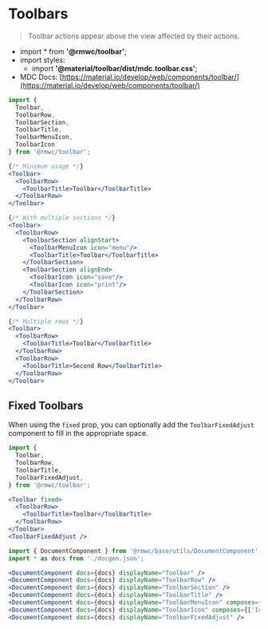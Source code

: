 # Toolbars

> Toolbar actions appear above the view affected by their actions.

- import * from **'@rmwc/toolbar'**;
- import styles:
  - import **'@material/toolbar/dist/mdc.toolbar.css'**;
- MDC Docs: [https://material.io/develop/web/components/toolbar/](https://material.io/develop/web/components/toolbar/)

```jsx render
import {
  Toolbar,
  ToolbarRow,
  ToolbarSection,
  ToolbarTitle,
  ToolbarMenuIcon,
  ToolbarIcon
} from '@rmwc/toolbar';

{/* Minimum usage */}
<Toolbar>
  <ToolbarRow>
    <ToolbarTitle>Toolbar</ToolbarTitle>
  </ToolbarRow>
</Toolbar>

{/* With multiple sections */}
<Toolbar>
  <ToolbarRow>
    <ToolbarSection alignStart>
      <ToolbarMenuIcon icon="menu"/>
      <ToolbarTitle>Toolbar</ToolbarTitle>
    </ToolbarSection>
    <ToolbarSection alignEnd>
      <ToolbarIcon icon="save"/>
      <ToolbarIcon icon="print"/>
    </ToolbarSection>
  </ToolbarRow>
</Toolbar>

{/* Multiple rows */}
<Toolbar>
  <ToolbarRow>
    <ToolbarTitle>Toolbar</ToolbarTitle>
  </ToolbarRow>
  <ToolbarRow>
    <ToolbarTitle>Second Row</ToolbarTitle>
  </ToolbarRow>
</Toolbar>
```

## Fixed Toolbars

When using the `fixed` prop, you can optionally add the `ToolbarFixedAdjust` component to fill in the appropriate space.

```jsx codeOnly
import {
  Toolbar,
  ToolbarRow,
  ToolbarTitle,
  ToolbarFixedAdjust,
} from '@rmwc/toolbar';

<Toolbar fixed>
  <ToolbarRow>
    <ToolbarTitle>Toolbar</ToolbarTitle>
  </ToolbarRow>
</Toolbar>
<ToolbarFixedAdjust />
```

```jsx renderOnly
import { DocumentComponent } from '@rmwc/base/utils/DocumentComponent';
import * as docs from './docgen.json';

<DocumentComponent docs={docs} displayName="Toolbar" />
<DocumentComponent docs={docs} displayName="ToolbarRow" />
<DocumentComponent docs={docs} displayName="ToolbarSection" />
<DocumentComponent docs={docs} displayName="ToolbarTitle" />
<DocumentComponent docs={docs} displayName="ToolbarMenuIcon" composes={['Icon']}/>
<DocumentComponent docs={docs} displayName="ToolbarIcon" composes={['Icon']} />
<DocumentComponent docs={docs} displayName="ToolbarFixedAdjust" />
```

